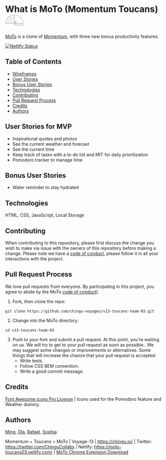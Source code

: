 # What is MoTo (Momentum Toucans) ![Moto logo](assets/logo-sm.png)

[MoTo](https://chingu-voyages.github.io/v13-toucans-team-03/index.html) is a clone of [Momentum](https://momentumdash.com/), with three new bonus productivity features.

[![Netlify Status](https://api.netlify.com/api/v1/badges/82919f9c-3748-4c0a-a923-68021dedfe5a/deploy-status)](https://app.netlify.com/sites/moto-toucans03/deploys)

## Table of Contents
- [Wireframes](https://github.com/chingu-voyages/v13-toucans-team-03/blob/development/wireframe.md)
- [User Stories](#user-stories)
- [Bonus User Stories](#bonus-user-stories)
- [Technologies](#technologies)
- [Contributing](#contributing)
- [Pull Request Process](#Pull-Request-Process)
- [Credits](#credits)
- [Authors](#authors)


## User Stories for MVP 
- Inspirational quotes and photos
- See the current weather and forecast
- See the current time
- Keep track of tasks with a to-do list and MIT for daily prioritization
- Pomodoro tracker to manage time

## Bonus User Stories
- Water reminder to stay hydrated 

## Technologies
HTML, CSS, JavaScript, Local Storage

## Contributing
When contributing to this repository, please first discuss the change you wish to make via issue  with the owners of this repository before making a change.
Please note we have a [code of conduct](docs/code-of-conduct), please follow it in all your interactions with the project.

## Pull Request Process
We love pull requests from everyone. By participating in this project, you agree to abide by the MoTo [code of conduct](docs/code-of-conduct)).

1. Fork, then clone the repo:
```
git clone https://github.com/chingu-voyages/v13-toucans-team-03.git
```

2. Change into the MoTo directory:
```
cd v13-toucans-team-03
```

3. Push to your fork and submit a pull request.
At this point, you're waiting on us. We will try to get to your pull request as soon as possible.. We may suggest some changes or improvements or alternatives.
Some things that will increase the chance that your pull request is accepted:
    -  Write tests.
    - Follow CSS BEM convention.
    - Write a good commit message.

## Credits
[Font Awesome icons Pro License](https://fontawesome.com/license) | Icons used for the Pomodoro feature and Weather dummy.

## Authors
[Ming](https://github.com/ming-yong), [Ola](https://github.com/zaynaib), [Rafael](https://github.com/RafaelDavisH), [Sophia](https://github.com/sophi-li)


Momentum + Toucans = MoTo | Voyage-13 | https://chingu.io/ | Twitter: https://twitter.com/ChinguCollabs | Netlify: https://moto-toucans03.netlify.com/ | [MoTo Chrome Extension Download](https://chrome.google.com/webstore/detail/moto/dphhdfamcpkbdkmjighbmocgpfpmnkbh?hl=en&gl=US)
